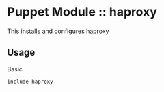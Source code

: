 # Puppet Module :: haproxy

This installs and configures haproxy

## Usage

Basic

`include haproxy`
